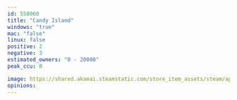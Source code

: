 ```yaml
---
id: 558060
title: "Candy Island"
windows: "true"
mac: "false"
linux: false
positive: 2
negative: 3
estimated_owners: "0 - 20000"
peak_ccu: 0

image: https://shared.akamai.steamstatic.com/store_item_assets/steam/apps/558060/header.jpg?t=1480304070
opinions:
---
```

